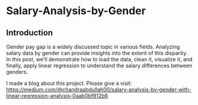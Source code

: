 # Salary-Analysis-by-Gender

## Introduction
Gender pay gap is a widely discussed topic in various fields. Analyzing salary data by gender can provide insights into the extent of this disparity. In this post, we'll demonstrate how to load the data, clean it, visualize it, and finally, apply linear regression to understand the salary differences between genders.

I made a blog about this project. Please give a visit:
https://medium.com/@chandraabdullah00/salary-analysis-by-gender-with-linear-regression-analysis-0aab0bf912b6
